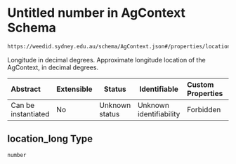 # Untitled number in AgContext Schema

```txt
https://weedid.sydney.edu.au/schema/AgContext.json#/properties/location_long
```

Longitude in decimal degrees. Approximate longitude location of the AgContext, in decimal degrees.


| Abstract            | Extensible | Status         | Identifiable            | Custom Properties | Additional Properties | Access Restrictions | Defined In                                                                  |
| :------------------ | ---------- | -------------- | ----------------------- | :---------------- | --------------------- | ------------------- | --------------------------------------------------------------------------- |
| Can be instantiated | No         | Unknown status | Unknown identifiability | Forbidden         | Allowed               | none                | [AgContext.schema.json\*](out/AgContext.schema.json "open original schema") |

## location_long Type

`number`
